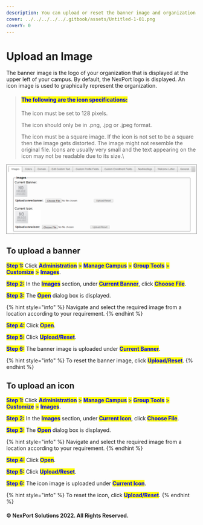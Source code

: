 ```yaml
---
description: You can upload or reset the banner image and organization icon.
cover: ../../../../../.gitbook/assets/Untitled-1-01.png
coverY: 0
---
```


# Upload an Image

The banner image is the logo of your organization that is displayed at the upper left of your campus. By default, the NexPort logo is displayed. An icon image is used to graphically represent the organization.

> #### <mark style="color:blue;">The following are the icon specifications:</mark>
>
> The icon must be set to 128 pixels.
>
> The icon should only be in .png, .jpg or .jpeg format.
>
> The icon must be a square image. If the icon is not set to be a square then the image gets distorted. The image might not resemble the original file. Icons are usually very small and the text appearing on the icon may not be readable due to its size.\
>

![](/.gitbook/assets/Customize_Image_550x201.png)

## **To upload a banner**

<mark style="color:blue;">**Step 1:**</mark>  Click <mark style="color:blue;">**Administration**</mark> <mark style="color:blue;"></mark><mark style="color:blue;">></mark> <mark style="color:blue;"></mark><mark style="color:blue;">**Manage Campus**</mark> <mark style="color:blue;"></mark><mark style="color:blue;">></mark> <mark style="color:blue;"></mark><mark style="color:blue;">**Group Tools**</mark> <mark style="color:blue;"></mark><mark style="color:blue;">></mark> <mark style="color:blue;"></mark><mark style="color:blue;">**Customize**</mark> <mark style="color:blue;"></mark><mark style="color:blue;">></mark> <mark style="color:blue;"></mark><mark style="color:blue;">**Images**</mark>.

<mark style="color:blue;">**Step 2:**</mark>  In the <mark style="color:blue;">**Images**</mark> <mark style="color:blue;"></mark><mark style="color:blue;"></mark> section, under <mark style="color:blue;">**Current Banner**</mark>, click <mark style="color:blue;">**Choose File**</mark>.

<mark style="color:blue;">**Step 3:**</mark>  The <mark style="color:blue;">**Open**</mark> dialog box is displayed.

{% hint style="info" %}
Navigate and select the required image from a location according to your requirement.
{% endhint %}

<mark style="color:blue;">**Step 4:**</mark>  Click <mark style="color:blue;">**Open**</mark>.

<mark style="color:blue;">**Step 5:**</mark>  Click <mark style="color:blue;">**Upload/Reset**</mark>.

<mark style="color:blue;">**Step 6:**</mark>  The banner image is uploaded under <mark style="color:blue;">**Current Banner**</mark>.

{% hint style="info" %}
To reset the banner image, click <mark style="color:blue;">**Upload/Reset**</mark>.
{% endhint %}

## **To upload an icon**

<mark style="color:blue;">**Step 1:**</mark>  Click <mark style="color:blue;">**Administration**</mark> <mark style="color:blue;"></mark><mark style="color:blue;">></mark> <mark style="color:blue;"></mark><mark style="color:blue;">**Manage Campus**</mark> <mark style="color:blue;"></mark><mark style="color:blue;">></mark> <mark style="color:blue;"></mark><mark style="color:blue;">**Group Tools**</mark> <mark style="color:blue;"></mark><mark style="color:blue;">></mark> <mark style="color:blue;"></mark><mark style="color:blue;">**Customize**</mark> <mark style="color:blue;"></mark><mark style="color:blue;">></mark> <mark style="color:blue;"></mark><mark style="color:blue;">**Images**</mark>.

<mark style="color:blue;">**Step 2:**</mark>  In the <mark style="color:blue;">**Images**</mark> section, under <mark style="color:blue;">**Current Icon**</mark>, click <mark style="color:blue;">**Choose File**</mark>.

<mark style="color:blue;">**Step 3:**</mark>  The <mark style="color:blue;">**Open**</mark> dialog box is displayed.&#x20;

{% hint style="info" %}
Navigate and select the required image from a location according to your requirement.
{% endhint %}

<mark style="color:blue;">**Step 4:**</mark>  Click <mark style="color:blue;">**Open**</mark>.

<mark style="color:blue;">**Step 5:**</mark>  Click <mark style="color:blue;">**Upload/Reset**</mark>.

<mark style="color:blue;">**Step 6:**</mark>  The icon image is uploaded under <mark style="color:blue;">**Current Icon**</mark>.

{% hint style="info" %}
To reset the icon, click <mark style="color:blue;">**Upload/Reset**</mark>.
{% endhint %}

#### © NexPort Solutions 2022. All Rights Reserved.
